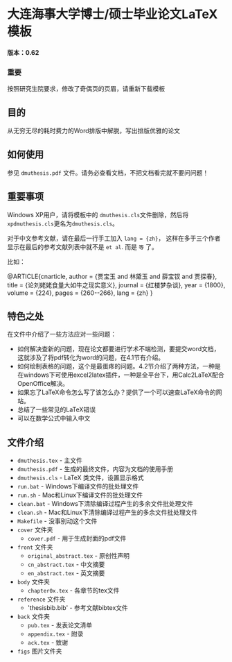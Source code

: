 # 大连海事大学博士/硕士毕业论文LaTeX 模板

#### 版本：0.62


### 重要

按照研究生院要求，修改了奇偶页的页眉，请重新下载模板

## 目的

从无穷无尽的耗时费力的Word排版中解脱，写出排版优雅的论文


## 如何使用

参见 `dmuthesis.pdf` 文件。请务必查看文档，不把文档看完就不要问问题！

## 重要事项

Windows XP用户，请将模板中的 `dmuthesis.cls`文件删除，然后将 `xpdmuthesis.cls`更名为`dmuthesis.cls`。

对于中文参考文献，请在最后一行手工加入 `lang = {zh}`， 这样在多于三个作者显示在最后的参考文献列表中就不是 `et al`. 而是 `等` 了。

比如：

@ARTICLE{cnarticle,
  author = {贾宝玉 and 林黛玉 and 薛宝钗 and 贾探春},
  title = {论刘姥姥食量大如牛之现实意义},
  journal = {红楼梦杂谈},
  year = {1800},
  volume = {224},
  pages = {260--266},
  lang = {zh}
}

## 特色之处

在文件中介绍了一些方法应对一些问题：

* 如何解决查新的问题，现在论文都要进行学术不端检测，要提交word文档，这就涉及了将pdf转化为word的问题，在4.1节有介绍。
* 如何绘制表格的问题，这个是最蛋疼的问题。4.2节介绍了两种方法，一种是在windows下可使用excel2latex插件，一种是全平台下，用Calc2LaTeX配合OpenOffice解决。
* 如果忘了LaTeX命令怎么写了该怎么办？提供了一个可以速查LaTeX命令的网站。
* 总结了一些常见的LaTeX错误
* 可以在数学公式中输入中文

## 文件介绍

* `dmuthesis.tex` - 主文件
* `dmuthesis.pdf` - 生成的最终文件，内容为文档的使用手册
* `dmuthesis.cls` - LaTeX 类文件，设置显示格式
* `run.bat` - Windows下编译文件的批处理文件
* `run.sh` - Mac和Linux下编译文件的批处理文件
* `clean.bat` - Windows下清除编译过程产生的多余文件批处理文件
* `clean.sh` -  Mac和Linux下清除编译过程产生的多余文件批处理文件
* `Makefile` - 没事别动这个文件
* `cover` 文件夹
    * `cover.pdf` - 用于生成封面的pdf文件
* `front` 文件夹
    * `original_abstract.tex` - 原创性声明
    * `cn_abstract.tex` - 中文摘要
    * `en_abstract.tex` - 英文摘要
* `body` 文件夹
    * `chapter0x.tex` - 各章节的tex文件
* `reference` 文件夹
    * 'thesisbib.bib' - 参考文献bibtex文件
* `back` 文件夹
    * `pub.tex` - 发表论文清单  
    * `appendix.tex` - 附录
    * `ack.tex` - 致谢
* `figs` 图片文件夹
